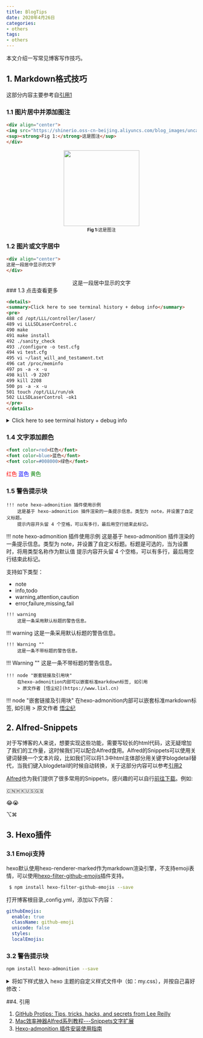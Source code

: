```yaml
---
title: BlogTips
date: 2020年4月26日
categories:
- others
tags:
- others
---
```


本文介绍一写常见博客写作技巧。

<!--more-->

## 1. Markdown格式技巧

这部分内容主要参考自[引用1](#ref1)

### 1.1 图片居中并添加图注

```html
<div align="center">
<img src="https://shinerio.oss-cn-beijing.aliyuncs.com/blog_images/uncategory/20200426164220.png" width="200"><br>
<sup><strong>Fig 1:</strong>这是图注</sup>
</div>
```

<div align="center">
<img src="https://shinerio.oss-cn-beijing.aliyuncs.com/blog_images/uncategory/20200426164220.png" width="200"><br>
<sup><strong>Fig 1:</strong>这是图注</sup>
</div>

### 1.2 图片或文字居中

```html
<div align="center">
这是一段居中显示的文字
</div>
```

<div align="center">
这是一段居中显示的文字
</div>
### 1.3 点击查看更多

```html
<details>
<summary>Click here to see terminal history + debug info</summary>
<pre>
488 cd /opt/LLL/controller/laser/
489 vi LLLSDLaserControl.c
490 make
491 make install
492 ./sanity_check
493 ./configure -o test.cfg
494 vi test.cfg
495 vi ~/last_will_and_testament.txt
496 cat /proc/meminfo
497 ps -a -x -u
498 kill -9 2207
499 kill 2208
500 ps -a -x -u
501 touch /opt/LLL/run/ok
502 LLLSDLaserControl -ok1
</pre>
</details>
```

<details>
<summary>Click here to see terminal history + debug info</summary>
<pre>
488 cd /opt/LLL/controller/laser/
489 vi LLLSDLaserControl.c
490 make
491 make install
492 ./sanity_check
493 ./configure -o test.cfg
494 vi test.cfg
495 vi ~/last_will_and_testament.txt
496 cat /proc/meminfo
497 ps -a -x -u
498 kill -9 2207
499 kill 2208
500 ps -a -x -u
501 touch /opt/LLL/run/ok
502 LLLSDLaserControl -ok1
</pre>
</details>

### 1.4 文字添加颜色

```html
<font color=red>红色</font>
<font color=blue>蓝色</font>
<font color=#008000>绿色</font>
```

<font color=red>红色</font>
<font color=blue>蓝色</font>
<font color=#008000>黄色</font>

### 1.5 警告提示块

```
!!! note hexo-admonition 插件使用示例
    这是基于 hexo-admonition 插件渲染的一条提示信息。类型为 note，并设置了自定义标题。 
    提示内容开头留 4 个空格，可以有多行，最后用空行结束此标记。
```

!!! note hexo-admonition 插件使用示例
    这是基于 hexo-admonition 插件渲染的一条提示信息。类型为 note，并设置了自定义标题。标题是可选的，当为设置时，将用类型名称作为默认值
    提示内容开头留 4 个空格，可以有多行，最后用空行结束此标记。

支持如下类型：

- note
- info,todo
- warning,attention,caution
- error,failure,missing,fail

```
!!! warning
    这是一条采用默认标题的警告信息。
```

!!! warning
    这是一条采用默认标题的警告信息。

```
!!! Warning ""
    这是一条不带标题的警告信息。
```

!!! Warning ""
    这是一条不带标题的警告信息。

```
!!! node "嵌套链接及引用块"
    在hexo-admonition内部可以嵌套标准markdown标签, 如引用
    > 原文作者 [悟尘纪](https://www.lixl.cn)
```

!!! node "嵌套链接及引用块"
    在hexo-admonition内部可以嵌套标准markdown标签, 如引用
    > 原文作者 [悟尘纪](https://www.lixl.cn)

## 2. Alfred-Snippets

对于写博客的人来说，想要实现这些功能，需要写较长的html代码，这无疑增加了我们的工作量，这时候我们可以配合Alfred食用。Alfred的Snippets可以使用关键词替换一个文本片段，比如我们可以将1.3中html主体部分用关键字blogdetail替代，当我们键入blogdetail的时候自动转换，关于这部分内容可以参考[引用2](#ref2)

[Alfred](https://www.alfredapp.com/extras/snippets/)也为我们提供了很多常用的Snippets，感兴趣的可以自行[前往下载](https://www.alfredapp.com/extras/snippets/)。例如:

🇨🇳🇭🇰🇺🇸🇬🇧

:joy::sob:

⌥⌘

## 3. Hexo插件

### 3.1 Emoji支持

hexo默认使用hexo-renderer-marked作为markdown渲染引擎，不支持emoji表情，可以使用[hexo-filter-github-emojis](https://github.com/crimx/hexo-filter-github-emojis)插件支持。

```bash
 $ npm install hexo-filter-github-emojis --save
```

打开博客根目录_config.yml，添加以下内容：

```yaml
githubEmojis:
  enable: true
  className: github-emoji
  unicode: false
  styles:
  localEmojis:
```

### 3.2 警告提示块

```bash
npm install hexo-admonition --save
```

<details>
<summary>将如下样式放入 hexo 主题的自定义样式文件中（如：my.css），并按自己喜好修改：</summary>
<pre>
.admonition { margin: 1.5625em 0; padding: .6rem; overflow: hidden; font-size: .64rem; page-break-inside: avoid; border-left: .3rem solid #42b983; border-radius: .3rem; box-shadow: 0 0.1rem 0.4rem rgba(0,0,0,.05), 0 0 0.05rem rgba(0,0,0,.1); background-color: #fafafa; } p.admonition-title { position: relative; margin: -.6rem -.6rem .8em -.6rem !important; padding: .4rem .6rem .4rem 2.5rem; font-weight: 700; background-color:rgba(66, 185, 131, .1); } .admonition-title::before { position: absolute; top: .9rem; left: 1rem; width: 12px; height: 12px; background-color: #42b983; border-radius: 50%; content: ' '; } .info>.admonition-title, .todo>.admonition-title { background-color: rgba(0,184,212,.1); } .warning>.admonition-title, .attention>.admonition-title, .caution>.admonition-title { background-color: rgba(255,145,0,.1); } .failure>.admonition-title, .missing>.admonition-title, .fail>.admonition-title, .error>.admonition-title { background-color: rgba(255,82,82,.1); } .admonition.info, .admonition.todo { border-color: #00b8d4; } .admonition.warning, .admonition.attention, .admonition.caution { border-color: #ff9100; } .admonition.failure, .admonition.missing, .admonition.fail, .admonition.error { border-color: #ff5252; } .info>.admonition-title::before, .todo>.admonition-title::before { background-color: #00b8d4; border-radius: 50%; } .warning>.admonition-title::before, .attention>.admonition-title::before, .caution>.admonition-title::before { background-color: #ff9100; border-radius: 50%; } .failure>.admonition-title::before,.missing>.admonition-title::before,.fail>.admonition-title::before,.error>.admonition-title::before{ background-color: #ff5252;; border-radius: 50%; } .admonition>:last-child { margin-bottom: 0 !important; }
</pre>
</details>

##4. 引用

1. <span id="ref1">[GitHub Protips: Tips, tricks, hacks, and secrets from Lee Reilly](https://github.blog/2020-04-09-github-protips-tips-tricks-hacks-and-secrets-from-lee-reilly/)</span>
2. <span id="ref2">[Mac效率神器Alfred系列教程---Snippets文字扩展](https://zhuanlan.zhihu.com/p/33753656)</span>
3. [Hexo-admonition 插件安装使用指南](https://www.lixl.cn/2020/041837756.html?spm=a2c6h.14275010.0.0.732e51c3cTag3n)